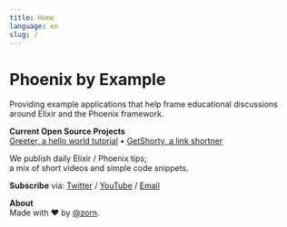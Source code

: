 ```yaml
---
title: Home
language: en
slug: /
---
```


# Phoenix by Example

Providing example applications that help frame educational discussions  
around Elixir and the Phoenix framework.

**Current Open Source Projects**  
[Greeter, a hello world tutorial](https://github.com/phoenix-by-example/greeter) • [GetShorty, a link shortner](https://github.com/phoenix-by-example/get_shorty)

We publish daily Elixir / Phoenix tips;  
a mix of short videos and simple code snippets.

**Subscribe** via: [Twitter](https://twitter.com/phoenixexamples) / [YouTube](https://www.youtube.com/channel/UC1A6NCyogLWT7t4K3TuVQ4g) / [Email](https://confirmsubscription.com/h/t/364AEC96E229EF56)

**About**  
Made with ❤️ by [@zorn](http://twitter.com/zorn).